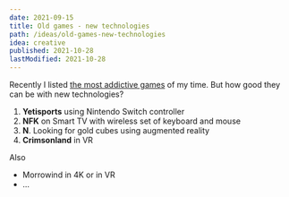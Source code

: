 ```yaml
---
date: 2021-09-15
title: Old games - new technologies
path: /ideas/old-games-new-technologies
idea: creative
published: 2021-10-28
lastModified: 2021-10-28
---
```


Recently I listed [the most addictive games](/blog/most-addictive-games) of my time. But how good they can be with new technologies?

1. **Yetisports** using Nintendo Switch controller
2. **NFK** on Smart TV with wireless set of keyboard and mouse
3. **N**. Looking for gold cubes using augmented reality
4. **Crimsonland** in VR

Also

- Morrowind in 4K or in VR
- ...
